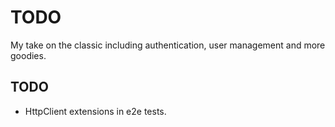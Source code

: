 # TODO
My take on the classic including authentication, user management and more goodies.

## TODO
- HttpClient extensions in e2e tests.